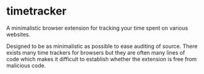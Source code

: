 # timetracker
A minimalistic browser extension for tracking your time spent on various websites.

Designed to be as minimalistic as possible to ease auditing of source. There exists many time trackers for browsers but they are often many lines of code which makes it difficult to establish whether the extension is free from malicious code.
